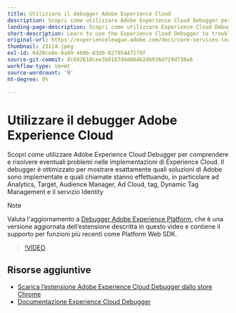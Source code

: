 ```yaml
---
title: Utilizzare il debugger Adobe Experience Cloud
description: Scopri come utilizzare Adobe Experience Cloud Debugger per comprendere e risolvere eventuali problemi nelle implementazioni di Experience Cloud.
landing-page-description: Scopri come utilizzare Experience Cloud Debugger per risolvere eventuali problemi di implementazione. Scopri quali soluzioni Adobe vengono implementate e quali sono le chiamate che effettuano.
short-description: Learn to use the Experience Cloud Debugger to troubleshoot your implementations. Understand what Adobe solutions are implemented and what calls they're making.
original-url: https://experienceleague.adobe.com/docs/core-services-learn/tutorials/debugger/use-the-experience-cloud-debugger.html
thumbnail: 23114.jpeg
exl-id: 6428ce8e-8a99-4b0b-83d8-02795447179f
source-git-commit: 8c602618cee3b0167d4d864b24b936d719d730a6
workflow-type: tm+mt
source-wordcount: '0'
ht-degree: 0%

---
```


# Utilizzare il debugger Adobe Experience Cloud

Scopri come utilizzare Adobe Experience Cloud Debugger per comprendere e risolvere eventuali problemi nelle implementazioni di Experience Cloud. Il debugger è ottimizzato per mostrare esattamente quali soluzioni di Adobe sono implementate e quali chiamate stanno effettuando, in particolare ad Analytics, Target, Audience Manager, Ad Cloud, tag, Dynamic Tag Management e il servizio Identity

>[!NOTE]
>
>Valuta l&#39;aggiornamento a [Debugger Adobe Experience Platform](../overview.md), che è una versione aggiornata dell’estensione descritta in questo video e contiene il supporto per funzioni più recenti come Platform Web SDK.


>[!VIDEO](https://video.tv.adobe.com/v/23064/?quality=12)

## Risorse aggiuntive

* [Scarica l’estensione Adobe Experience Cloud Debugger dallo store Chrome](https://chrome.google.com/webstore/detail/adobe-experience-cloud-de/ocdmogmohccmeicdhlhhgepeaijenapj)
* [Documentazione Experience Cloud Debugger](https://docs.adobe.com/content/help/it-IT/experience-cloud/user-guides/home.translate.html)
